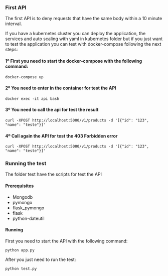 ### First API
The first API is to deny requests that have the same body within a 10 minute interval.

If you have a kubernetes cluster you can deploy the application, the services and auto scaling with yaml in kubernetes folder but if you just want to test the application you can test with docker-compose following the next steps:
#### 1º First you need to start the docker-compose with the following command:
```docker-compose up```
#### 2º You need to enter in the container for test the API
```docker exec -it api bash```
#### 3º You need to call the api for test the result
```curl -XPOST http://localhost:5000/v1/products -d '[{"id": "123", "name": "teste"}]'```
#### 4º Call again the API for test the 403 Forbidden error
```curl -XPOST http://localhost:5000/v1/products -d '[{"id": "123", "name": "teste"}]'```

### Running the test
The folder test have the scripts for test the API
#### Prerequisites
* Mongodb
* pymongo
* flask_pymongo
* flask
* python-dateutil

#### Running
First you need to start the API with the following command:
```
python app.py
```

After you just need to run the test:
```
python test.py
```
